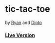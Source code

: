# tic-tac-toe

by [Ryan](https://github.com/rvvergara) and [Dipto](https://github.com/dipto0321)

### [Live Version](#https://raw.githack.com/dipto0321/tic-tac-toe/development/index.html)
